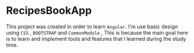 # RecipesBookApp

This project was created in order to learn `Angular`.
I'm use basic design using `CSS` , `BOOTSTRAP` and `CommonModule` ,
This is because the main goal here is to learn and implement tools and features that I learned during the study time.
 
